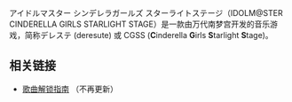 アイドルマスター シンデレラガールズ スターライトステージ（IDOLM@STER CINDERELLA GIRLS STARLIGHT STAGE）是一款由万代南梦宫开发的音乐游戏，简称デレステ (deresute) 或 CGSS (**C**inderella **G**irls **S**tarlight **S**tage)。

## 相关链接
* [歌曲解锁指南](https://cg-starlight-stage.tumblr.com/songs) （不再更新）
